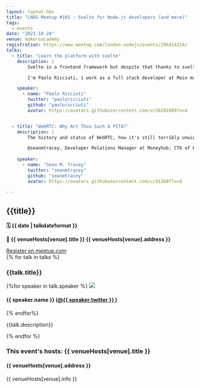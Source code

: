 ```yaml
---
layout: layout.hbs
title: "LNUG Meetup #101 : Svelte for Node.js developers (and more)"
tags:
  - events
date: "2023-10-24"
venue: makersacademy
registration: https://www.meetup.com/london-nodejs/events/296414214/
talks:
  - title: "Learn the platform with svelte"
    description: |
        Svelte is a frontend framework but despite that thanks to svelte-kit and the general philosophy behind svelte it's a great tool to get started in web dev because while learning svelte you can easily learn how the web platform works, and now with svelte-kit you can learn node too!

        I'm Paolo Ricciuti, i work as a full stack developer at Main matter and I'm a svelte lover (and also an official svelte ambassador).

    speaker:
      - name: "Paolo Ricciuti"
        twitter: "paoloricciuti"
        github: "paoloricciuti"
        avatar: https://avatars.githubusercontent.com/u/26281609?v=4


  - title: "WebRTC: Why Art Thou Such A PITA?"
    description: |
        The history and status of WebRTC, how it's still terribly unwieldy for people to get started with - even after a decade since it's release, and how we can use Node.js to build P2P applications at scale with a little bit of prodding.

        @seanmtracey, Developer Relations Manager at Moneyhub; CTO of KadVR.
        
    speaker:
      - name: "Sean M. Tracey"
        twitter: "seanmtracey"
        github: "seanmtracey"
        avatar: https://avatars.githubusercontent.com/u/913687?v=4
  
---
```


<div class="event-detail">
<h2>{{title}}
</h2>
<p>
<strong>🗓 {{ date  |  talkdateformat }}</strong>
</p>
<p>
<strong>
🏢 {{ venueHosts[venue].title }}
{{ venueHosts[venue].address }}
</strong>
</p>

<div >
<a class="lnug-ticket cta" href="{{registration}}" target="_blank">Register on meetup.com</a>
</div>
<div class="talks">
{% for talk in talks %}
<div class="talk">

<h3>{{talk.title}}
</h3>

{%for speaker in talk.speaker %}
<img src="{{speaker.avatar}}" class="bio-pic"/>

<h4>{{ speaker.name }}
(<a href="https://twitter.com/{{speaker.twitter}}">@{{ speaker.twitter }}
</a>)</h4>
{% endfor%}

{{talk.description}}

</div>
{% endfor %}

</div>

<div class="event-hosts">

### This event's hosts: {{ venueHosts[venue].title }}

#### {{ venueHosts[venue].address }}

{{ venueHosts[venue].info }}

</div>

</div>
